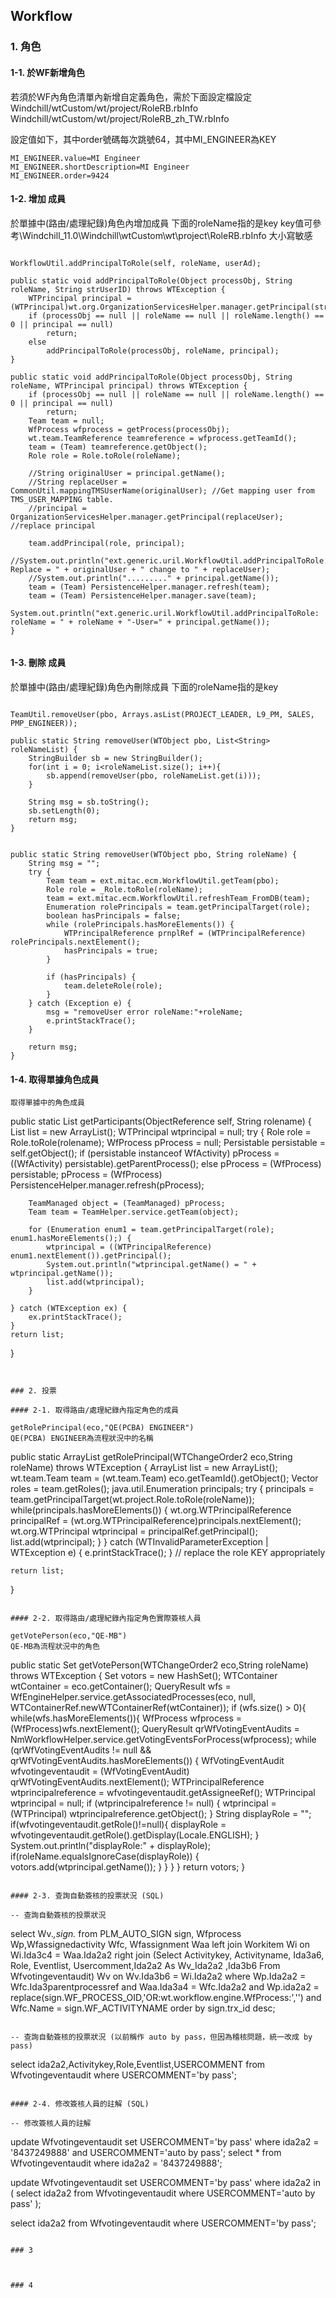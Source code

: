 
## Workflow

### 1. 角色

#### 1-1. 於WF新增角色

若須於WF內角色清單內新增自定義角色，需於下面設定檔設定
Windchill/wtCustom/wt/project/RoleRB.rbInfo
Windchill/wtCustom/wt/project/RoleRB_zh_TW.rbInfo

設定值如下，其中order號碼每次跳號64，其中MI_ENGINEER為KEY

```
MI_ENGINEER.value=MI Engineer
MI_ENGINEER.shortDescription=MI Engineer
MI_ENGINEER.order=9424
```


#### 1-2. 增加 成員

於單據中(路由/處理紀錄)角色內增加成員
下面的roleName指的是key
key值可參考\Windchill_11.0\Windchill\wtCustom\wt\project\RoleRB.rbInfo 大小寫敏感

```

WorkflowUtil.addPrincipalToRole(self, roleName, userAd);

public static void addPrincipalToRole(Object processObj, String roleName, String strUserID) throws WTException {
    WTPrincipal principal = (WTPrincipal)wt.org.OrganizationServicesHelper.manager.getPrincipal(strUserID);
    if (processObj == null || roleName == null || roleName.length() == 0 || principal == null)
        return;
    else
        addPrincipalToRole(processObj, roleName, principal);
}

public static void addPrincipalToRole(Object processObj, String roleName, WTPrincipal principal) throws WTException {
    if (processObj == null || roleName == null || roleName.length() == 0 || principal == null)
        return;
    Team team = null;
    WfProcess wfprocess = getProcess(processObj);
    wt.team.TeamReference teamreference = wfprocess.getTeamId();
    team = (Team) teamreference.getObject();
    Role role = Role.toRole(roleName);
        
    //String originalUser = principal.getName();
    //String replaceUser = CommonUtil.mappingTMSUserName(originalUser); //Get mapping user from TMS_USER_MAPPING table.
    //principal = OrganizationServicesHelper.manager.getPrincipal(replaceUser); //replace principal
        
    team.addPrincipal(role, principal);
    //System.out.println("ext.generic.uril.WorkflowUtil.addPrincipalToRole: Replace = " + originalUser + " change to " + replaceUser);
    //System.out.println("........." + principal.getName());
    team = (Team) PersistenceHelper.manager.refresh(team);
    team = (Team) PersistenceHelper.manager.save(team);
    System.out.println("ext.generic.uril.WorkflowUtil.addPrincipalToRole: roleName = " + roleName + "-User=" + principal.getName());
}


```

#### 1-3. 刪除 成員

於單據中(路由/處理紀錄)角色內刪除成員
下面的roleName指的是key

```

TeamUtil.removeUser(pbo, Arrays.asList(PROJECT_LEADER, L9_PM, SALES, PMP_ENGINEER));

public static String removeUser(WTObject pbo, List<String> roleNameList) {
	StringBuilder sb = new StringBuilder();
	for(int i = 0; i<roleNameList.size(); i++){
		sb.append(removeUser(pbo, roleNameList.get(i)));
	}
		
	String msg = sb.toString();
	sb.setLength(0);
	return msg;
}


public static String removeUser(WTObject pbo, String roleName) {
	String msg = "";
	try {
		Team team = ext.mitac.ecm.WorkflowUtil.getTeam(pbo);
		Role role = _Role.toRole(roleName);
		team = ext.mitac.ecm.WorkflowUtil.refreshTeam_FromDB(team);
		Enumeration rolePrincipals = team.getPrincipalTarget(role);
		boolean hasPrincipals = false;
		while (rolePrincipals.hasMoreElements()) {
			WTPrincipalReference prnplRef = (WTPrincipalReference) rolePrincipals.nextElement();
			hasPrincipals = true;
		}
			
		if (hasPrincipals) {
			team.deleteRole(role);
		}
	} catch (Exception e) {
		msg = "removeUser error roleName:"+roleName;
		e.printStackTrace();
	}

	return msg;
}

```


#### 1-4. 取得單據角色成員

```
取得單據中的角色成員

```
public static List getParticipants(ObjectReference self, String rolename) {
    List list = new ArrayList();
    WTPrincipal wtprincipal = null;
    try {
        Role role = Role.toRole(rolename);
        WfProcess pProcess = null;
        Persistable persistable = self.getObject();
        if (persistable instanceof WfActivity)
            pProcess = ((WfActivity) persistable).getParentProcess();
        else
            pProcess = (WfProcess) persistable;
        pProcess = (WfProcess) PersistenceHelper.manager.refresh(pProcess);

        TeamManaged object = (TeamManaged) pProcess;
        Team team = TeamHelper.service.getTeam(object);

        for (Enumeration enum1 = team.getPrincipalTarget(role); enum1.hasMoreElements();) {
            wtprincipal = ((WTPrincipalReference) enum1.nextElement()).getPrincipal();
            System.out.println("wtprincipal.getName() = " + wtprincipal.getName());
            list.add(wtprincipal);
        }

    } catch (WTException ex) {
        ex.printStackTrace();
    }
    return list;
}

```


### 2. 投票

#### 2-1. 取得路由/處理紀錄內指定角色的成員

getRolePrincipal(eco,"QE(PCBA) ENGINEER")
QE(PCBA) ENGINEER為流程狀況中的名稱

```
public static ArrayList<WTPrincipal> getRolePrincipal(WTChangeOrder2 eco,String roleName) throws WTException {
    ArrayList<WTPrincipal> list = new ArrayList<WTPrincipal>();
    wt.team.Team team = (wt.team.Team) eco.getTeamId().getObject();
    Vector<Role> roles = team.getRoles();
    java.util.Enumeration principals;
    try {
      principals = team.getPrincipalTarget(wt.project.Role.toRole(roleName));
      while(principals.hasMoreElements())
      {
        wt.org.WTPrincipalReference principalRef = (wt.org.WTPrincipalReference)principals.nextElement();
        wt.org.WTPrincipal wtprincipal = principalRef.getPrincipal();
        list.add(wtprincipal);
      }
    } catch (WTInvalidParameterException | WTException e) {
      e.printStackTrace();
    } // replace the role KEY appropriately

    return list;
}
```

#### 2-2. 取得路由/處理紀錄內指定角色實際簽核人員

getVotePerson(eco,"QE-MB")
QE-MB為流程狀況中的角色

```
public static Set<String> getVotePerson(WTChangeOrder2 eco,String roleName) throws WTException {
    Set<String> votors = new HashSet<String>();
    WTContainer wtContainer = eco.getContainer();
    QueryResult wfs = WfEngineHelper.service.getAssociatedProcesses(eco, null, WTContainerRef.newWTContainerRef(wtContainer));
        if (wfs.size() > 0){
        while(wfs.hasMoreElements()){
            WfProcess wfprocess = (WfProcess)wfs.nextElement();
            QueryResult qrWfVotingEventAudits = NmWorkflowHelper.service.getVotingEventsForProcess(wfprocess);
            while (qrWfVotingEventAudits != null && qrWfVotingEventAudits.hasMoreElements()) {
                WfVotingEventAudit wfvotingeventaudit = (WfVotingEventAudit) qrWfVotingEventAudits.nextElement();
                WTPrincipalReference wtprincipalreference = wfvotingeventaudit.getAssigneeRef();
                WTPrincipal wtprincipal = null;
                if (wtprincipalreference != null) {
                    wtprincipal = (WTPrincipal) wtprincipalreference.getObject();
                }
                String displayRole = "";
                if(wfvotingeventaudit.getRole()!=null){
                    displayRole = wfvotingeventaudit.getRole().getDisplay(Locale.ENGLISH);
                }
                System.out.println("displayRole:" + displayRole);
                if(roleName.equalsIgnoreCase(displayRole)) {
                    votors.add(wtprincipal.getName());
                }
            }
        }
    }
    return votors;
}
```

#### 2-3. 查詢自動簽核的投票狀況 (SQL)

-- 查詢自動簽核的投票狀況

```
select Wv.*,sign.*
from
  PLM_AUTO_SIGN sign,
  Wfprocess Wp,Wfassignedactivity Wfc,
  Wfassignment Waa
  left join Workitem Wi on Wi.Ida3c4 =  Waa.Ida2a2
  right join (Select Activitykey, Activityname, Ida3a6, Role, Eventlist, Usercomment,Ida2a2 As Wv_Ida2a2 ,Ida3b6  From Wfvotingeventaudit) Wv on Wv.Ida3b6 = Wi.Ida2a2
where Wp.Ida2a2 = Wfc.Ida3parentprocessref and Waa.Ida3a4 = Wfc.Ida2a2
and Wp.ida2a2 = replace(sign.WF_PROCESS_OID,'OR:wt.workflow.engine.WfProcess:','')
and Wfc.Name = sign.WF_ACTIVITYNAME order by sign.trx_id desc;
```

-- 查詢自動簽核的投票狀況 (以前稱作 auto by pass，但因為稽核問題，統一改成 by pass)
```
select ida2a2,Activitykey,Role,Eventlist,USERCOMMENT
from Wfvotingeventaudit
where USERCOMMENT='by pass';
```

#### 2-4. 修改簽核人員的註解 (SQL) 

-- 修改簽核人員的註解

```
update Wfvotingeventaudit set USERCOMMENT='by pass' where ida2a2 = '8437249888' and USERCOMMENT='auto by pass';
select * from Wfvotingeventaudit where ida2a2 = '8437249888';

update Wfvotingeventaudit set USERCOMMENT='by pass' where ida2a2 in (
  select ida2a2 from Wfvotingeventaudit where USERCOMMENT='auto by pass'
);

select ida2a2 from Wfvotingeventaudit where USERCOMMENT='by pass';
```

### 3



### 4